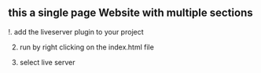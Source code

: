 ## this a single page Website with multiple sections

!. add the liveserver plugin to your project

2. run by right clicking on the index.html file
   
3. select live server
